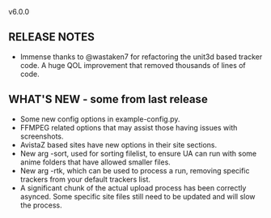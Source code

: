 v6.0.0

## RELEASE NOTES
 - Immense thanks to @wastaken7 for refactoring the unit3d based tracker code. A huge QOL improvement that removed thousands of lines of code.

## WHAT'S NEW - some from last release
 - Some new config options in example-config.py.
 - FFMPEG related options that may assist those having issues with screenshots.
 - AvistaZ based sites have new options in their site sections.
 - New arg -sort, used for sorting filelist, to ensure UA can run with some anime folders that have allowed smaller files.
 - New arg -rtk, which can be used to process a run, removing specific trackers from your default trackers list.
 - A significant chunk of the actual upload process has been correctly asynced. Some specific site files still need to be updated and will slow the process.
